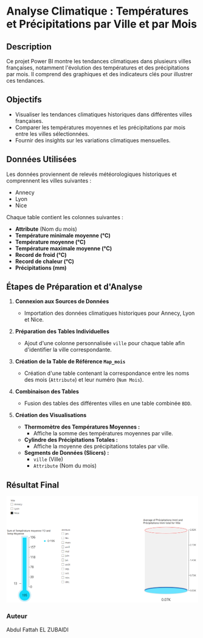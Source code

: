 # Analyse Climatique : Températures et Précipitations par Ville et par Mois

## Description
Ce projet Power BI montre les tendances climatiques dans plusieurs villes françaises, notamment l'évolution des températures et des précipitations par mois. Il comprend des graphiques et des indicateurs clés pour illustrer ces tendances.

## Objectifs
- Visualiser les tendances climatiques historiques dans différentes villes françaises.
- Comparer les températures moyennes et les précipitations par mois entre les villes sélectionnées.
- Fournir des insights sur les variations climatiques mensuelles.

## Données Utilisées
Les données proviennent de relevés météorologiques historiques et comprennent les villes suivantes :
- Annecy
- Lyon
- Nice

Chaque table contient les colonnes suivantes :
- **Attribute** (Nom du mois)
- **Température minimale moyenne (°C)**
- **Température moyenne (°C)**
- **Température maximale moyenne (°C)**
- **Record de froid (°C)**
- **Record de chaleur (°C)**
- **Précipitations (mm)**

## Étapes de Préparation et d'Analyse

1. **Connexion aux Sources de Données**
   - Importation des données climatiques historiques pour Annecy, Lyon et Nice.

2. **Préparation des Tables Individuelles**
   - Ajout d'une colonne personnalisée `ville` pour chaque table afin d'identifier la ville correspondante.

3. **Création de la Table de Référence `Map_mois`**
   - Création d'une table contenant la correspondance entre les noms des mois (`Attribute`) et leur numéro (`Num Mois`).

4. **Combinaison des Tables**
   - Fusion des tables des différentes villes en une table combinée `BDD`.

5. **Création des Visualisations**
   - **Thermomètre des Températures Moyennes :**
     - Affiche la somme des températures moyennes par ville.
   - **Cylindre des Précipitations Totales :**
     - Affiche la moyenne des précipitations totales par ville.
   - **Segments de Données (Slicers) :**
     - `ville` (Ville)
     - `Attribute` (Nom du mois)

## Résultat Final
![Analyse Climatique](images/Analyse_climatique.png)

### Auteur
Abdul Fattah EL ZUBAIDI


